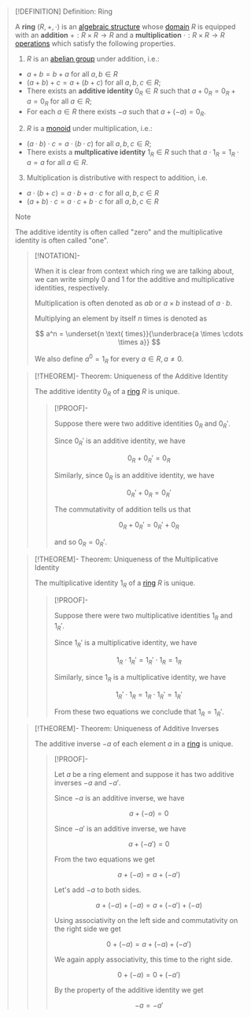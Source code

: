 >[!DEFINITION] Definition: Ring
>
>A **ring** $(R, +, \cdot)$ is an [algebraic structure](../Algebraic%20Structures/Algebraic%20Structure.md) whose [domain](../Algebraic%20Structures/Algebraic%20Structure.md) $R$ is equipped with an **addition** $+: R\times R \to R$ and a **multiplication** $\cdot: R\times R \to R$ [operations](../Algebraic%20Structures/Operations/Binary%20Operation.md) which satisfy the following properties.
>
>1. $R$ is an [abelian group](../Groups/Abelian%20Group.md) under addition, i.e.:
>	- $a + b = b + a$ for all $a,b \in R$
>	- $(a + b) + c = a + (b + c)$ for all $a,b,c \in R$;
>	- There exists an **additive identity** $0_R \in R$ such that $a + 0_R = 0_R + a = 0_R$ for all $a \in R$;
>	- For each $a \in R$ there exists $-a$ such that $a + (-a) = 0_R$.
>
>2. $R$ is a [monoid](../Monoid.md) under multiplication, i.e.:
>	- $(a\cdot b) \cdot c = a \cdot (b \cdot c)$ for all $a,b,c \in R$;
>	- There exists a **multplicative identity** $1_R \in R$ such that $a\cdot 1_R = 1_R \cdot a = a$ for all $a \in R$.
>3. Multiplication is distributive with respect to addition, i.e.
>	- $a \cdot (b + c) = a \cdot b + a \cdot c$ for all $a,b,c \in R$
>	- $(a+b) \cdot c = a\cdot c + b \cdot c$ for all $a,b,c \in R$
>
>>[!NOTE]
>>
>>The additive identity is often called "zero" and the multiplicative identity is often called "one".
>
>>[!NOTATION]-
>>
>>When it is clear from context which ring we are talking about, we can write simply $0$ and $1$ for the additive and multiplicative identities, respectively.
>>
>>Multiplication is often denoted as $ab$ or $a\times b$ instead of $a\cdot b$.
>>
>>Multiplying an element by itself $n$ times is denoted as
>>
>>$$
>>a^n = \underset{n \text{ times}}{\underbrace{a \times \cdots \times a}}
>>$$
>>
>>We also define $a^0 = 1_R$ for every $a \in R, a \ne 0$.
>>
>
>>[!THEOREM]- Theorem: Uniqueness of the Additive Identity
>>
>>The additive identity $0_R$ of a [ring](.md) $R$ is unique.
>>
>>>[!PROOF]-
>>>
>>>Suppose there were two additive identities $0_R$ and $0_R'$.
>>>
>>>Since $0_R'$ is an additive identity, we have
>>>
>>>$$
>>>0_R + 0_R' = 0_R
>>>$$
>>>
>>>Similarly, since $0_R$ is an additive identity, we have
>>>
>>>$$
>>>0_R' + 0_R = 0_R'
>>>$$
>>>
>>>The commutativity of addition tells us that
>>>
>>>$$
>>>0_R + 0_R' = 0_R' + 0_R
>>>$$
>>>
>>>and so $0_R = 0_R'$.
>>>
>>
>
>>[!THEOREM]- Theorem: Uniqueness of the Multiplicative Identity
>>
>>The multiplicative identity $1_R$ of a [ring](.md) $R$ is unique.
>>
>>>[!PROOF]-
>>>
>>>Suppose there were two multiplicative identities $1_R$ and $1_R'$.
>>>
>>>Since $1_R'$ is a multiplicative identity, we have
>>>
>>>$$
>>>1_R \cdot 1_R' = 1_R' \cdot 1_R = 1_R
>>>$$
>>>
>>>Similarly, since $1_R$ is a multiplicative identity, we have
>>>
>>>$$
>>>1_R' \cdot 1_R = 1_R \cdot 1_R' = 1_R'
>>>$$
>>>
>>>From these two equations we conclude that $1_R = 1_R'$.
>>>
>
>>[!THEOREM]- Theorem: Uniqueness of Additive Inverses
>>
>>The additive inverse $-a$ of each element $a$ in a [ring](.md) is unique.
>>
>>>[!PROOF]-
>>>
>>>Let $a$ be a ring element and suppose it has two additive inverses $-a$ and $-a'$.
>>>
>>>Since $-a$ is an additive inverse, we have
>>>
>>>$$
>>>a + (-a) = 0
>>>$$
>>>
>>>Since $-a'$ is an additive inverse, we have
>>>
>>>$$
>>>a + (-a') = 0
>>>$$
>>>
>>>From the two equations we get
>>>
>>>$$
>>>a + (-a) = a + (-a')
>>>$$
>>>
>>>Let's add $-a$ to both sides.
>>>
>>>$$
>>>a + (-a) + (-a) = a + (-a') + (-a)
>>>$$
>>>
>>>Using associativity on the left side and commutativity on the right side we get
>>>
>>>$$
>>>0 + (-a) = a + (-a) + (-a')
>>>$$
>>>
>>>We again apply associativity, this time to the right side.
>>>
>>>$$
>>>0 + (-a) = 0 + (-a')
>>>$$
>>>
>>>By the property of the additive identity we get
>>>
>>>$$
>>>-a = -a'
>>>$$
>>>
>>
>

